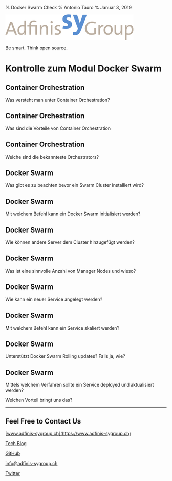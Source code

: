 % Docker Swarm Check
% Antonio Tauro
% Januar 3, 2019

![](static/adfinis_sygroup_logo.png)

Be smart. Think open source.

# Kontrolle zum Modul Docker Swarm

## Container Orchestration

Was versteht man unter Container Orchestration?

## Container Orchestration

Was sind die Vorteile von Container Orchestration

## Container Orchestration

Welche sind die bekannteste Orchestrators?

## Docker Swarm

Was gibt es zu beachten bevor ein Swarm Cluster installiert wird?

## Docker Swarm

Mit welchem Befehl kann ein Docker Swarm initialisiert werden?

## Docker Swarm

Wie können andere Server dem Cluster hinzugefügt werden?

## Docker Swarm

Was ist eine sinnvolle Anzahl von Manager Nodes und wieso?

## Docker Swarm

Wie kann ein neuer Service angelegt werden?

## Docker Swarm

Mit welchem Befehl kann ein Service skaliert werden?

## Docker Swarm

Unterstützt Docker Swarm Rolling updates? Falls ja, wie?

## Docker Swarm

Mittels welchem Verfahren sollte ein Service deployed und aktualisiert werden?

Welchen Vorteil bringt uns das?

---

## Feel Free to Contact Us

[www.adfinis-sygroup.ch](https://www.adfinis-sygroup.ch)

[Tech Blog](https://www.adfinis-sygroup.ch/blog)

[GitHub](https://github.com/adfinis-sygroup)

<info@adfinis-sygroup.ch>

[Twitter](https://twitter.com/adfinissygroup)
